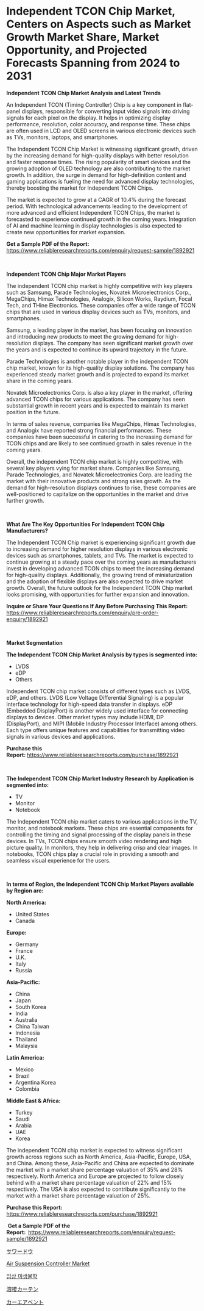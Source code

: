 <p><h1>Independent TCON Chip Market, Centers on Aspects such as Market Growth Market Share, Market Opportunity, and Projected Forecasts Spanning from 2024 to 2031</h1></p><p><strong>Independent TCON Chip Market Analysis and Latest Trends</strong></p>
<p><p>An Independent TCON (Timing Controller) Chip is a key component in flat-panel displays, responsible for converting input video signals into driving signals for each pixel on the display. It helps in optimizing display performance, resolution, color accuracy, and response time. These chips are often used in LCD and OLED screens in various electronic devices such as TVs, monitors, laptops, and smartphones.</p><p>The Independent TCON Chip Market is witnessing significant growth, driven by the increasing demand for high-quality displays with better resolution and faster response times. The rising popularity of smart devices and the growing adoption of OLED technology are also contributing to the market growth. In addition, the surge in demand for high-definition content and gaming applications is fueling the need for advanced display technologies, thereby boosting the market for Independent TCON Chips.</p><p>The market is expected to grow at a CAGR of 10.4% during the forecast period. With technological advancements leading to the development of more advanced and efficient Independent TCON Chips, the market is forecasted to experience continued growth in the coming years. Integration of AI and machine learning in display technologies is also expected to create new opportunities for market expansion.</p></p>
<p><strong>Get a Sample PDF of the Report:&nbsp;</strong> <a href="https://www.reliableresearchreports.com/enquiry/request-sample/1892921">https://www.reliableresearchreports.com/enquiry/request-sample/1892921</a></p>
<p>&nbsp;</p>
<p><strong>Independent TCON Chip Major Market Players</strong></p>
<p><p>The independent TCON chip market is highly competitive with key players such as Samsung, Parade Technologies, Novatek Microelectronics Corp., MegaChips, Himax Technologies, Analogix, Silicon Works, Raydium, Focal Tech, and THine Electronics. These companies offer a wide range of TCON chips that are used in various display devices such as TVs, monitors, and smartphones.</p><p>Samsung, a leading player in the market, has been focusing on innovation and introducing new products to meet the growing demand for high-resolution displays. The company has seen significant market growth over the years and is expected to continue its upward trajectory in the future.</p><p>Parade Technologies is another notable player in the independent TCON chip market, known for its high-quality display solutions. The company has experienced steady market growth and is projected to expand its market share in the coming years.</p><p>Novatek Microelectronics Corp. is also a key player in the market, offering advanced TCON chips for various applications. The company has seen substantial growth in recent years and is expected to maintain its market position in the future.</p><p>In terms of sales revenue, companies like MegaChips, Himax Technologies, and Analogix have reported strong financial performances. These companies have been successful in catering to the increasing demand for TCON chips and are likely to see continued growth in sales revenue in the coming years.</p><p>Overall, the independent TCON chip market is highly competitive, with several key players vying for market share. Companies like Samsung, Parade Technologies, and Novatek Microelectronics Corp. are leading the market with their innovative products and strong sales growth. As the demand for high-resolution displays continues to rise, these companies are well-positioned to capitalize on the opportunities in the market and drive further growth.</p></p>
<p>&nbsp;</p>
<p><strong>What Are The Key Opportunities For Independent TCON Chip Manufacturers?</strong></p>
<p><p>The Independent TCON Chip market is experiencing significant growth due to increasing demand for higher resolution displays in various electronic devices such as smartphones, tablets, and TVs. The market is expected to continue growing at a steady pace over the coming years as manufacturers invest in developing advanced TCON chips to meet the increasing demand for high-quality displays. Additionally, the growing trend of miniaturization and the adoption of flexible displays are also expected to drive market growth. Overall, the future outlook for the Independent TCON Chip market looks promising, with opportunities for further expansion and innovation.</p></p>
<p><strong>Inquire or Share Your Questions If Any Before Purchasing This Report:</strong> <a href="https://www.reliableresearchreports.com/enquiry/pre-order-enquiry/1892921">https://www.reliableresearchreports.com/enquiry/pre-order-enquiry/1892921</a></p>
<p>&nbsp;</p>
<p><strong>Market Segmentation</strong></p>
<p><strong>The Independent TCON Chip Market Analysis by types is segmented into:</strong></p>
<p><ul><li>LVDS</li><li>eDP</li><li>Others</li></ul></p>
<p><p>Independent TCON chip market consists of different types such as LVDS, eDP, and others. LVDS (Low Voltage Differential Signaling) is a popular interface technology for high-speed data transfer in displays. eDP (Embedded DisplayPort) is another widely used interface for connecting displays to devices. Other market types may include HDMI, DP (DisplayPort), and MIPI (Mobile Industry Processor Interface) among others. Each type offers unique features and capabilities for transmitting video signals in various devices and applications.</p></p>
<p><strong>Purchase this Report:&nbsp;</strong><a href="https://www.reliableresearchreports.com/purchase/1892921">https://www.reliableresearchreports.com/purchase/1892921</a></p>
<p>&nbsp;</p>
<p><strong>The Independent TCON Chip Market Industry Research by Application is segmented into:</strong></p>
<p><ul><li>TV</li><li>Monitor</li><li>Notebook</li></ul></p>
<p><p>The Independent TCON chip market caters to various applications in the TV, monitor, and notebook markets. These chips are essential components for controlling the timing and signal processing of the display panels in these devices. In TVs, TCON chips ensure smooth video rendering and high picture quality. In monitors, they help in delivering crisp and clear images. In notebooks, TCON chips play a crucial role in providing a smooth and seamless visual experience for the users.</p></p>
<p>&nbsp;</p>
<p><strong>In terms of Region, the Independent TCON Chip Market Players available by Region are:</strong></p>
<p>
    <p> <strong> North America: </strong>
        <ul>
            <li>United States</li>
            <li>Canada</li>
        </ul>
        </p> 
    <p> <strong> Europe: </strong>
        <ul>
            <li>Germany</li>
            <li>France</li>
            <li>U.K.</li>
            <li>Italy</li>
            <li>Russia</li>
        </ul>
        </p> 
    <p> <strong> Asia-Pacific: </strong>
        <ul>
            <li>China</li>
            <li>Japan</li>
            <li>South Korea</li>
            <li>India</li>
            <li>Australia</li>
            <li>China Taiwan</li>
            <li>Indonesia</li>
            <li>Thailand</li>
            <li>Malaysia</li>
        </ul>
        </p> 
    <p> <strong> Latin America: </strong>
        <ul>
            <li>Mexico</li>
            <li>Brazil</li>
            <li>Argentina Korea</li>
            <li>Colombia</li>
        </ul>
        </p> 
    <p> <strong> Middle East & Africa: </strong>
        <ul>
            <li>Turkey</li>
            <li>Saudi</li>
            <li>Arabia</li>
            <li>UAE</li>
            <li>Korea</li>
        </ul>
    </p>
    </p>
<p><p>The independent TCON chip market is expected to witness significant growth across regions such as North America, Asia-Pacific, Europe, USA, and China. Among these, Asia-Pacific and China are expected to dominate the market with a market share percentage valuation of 35% and 28% respectively. North America and Europe are projected to follow closely behind with a market share percentage valuation of 22% and 15% respectively. The USA is also expected to contribute significantly to the market with a market share percentage valuation of 25%.</p></p>
<p><strong>Purchase this Report: </strong><a href="https://www.reliableresearchreports.com/purchase/1892921">https://www.reliableresearchreports.com/purchase/1892921</a></p>
<p>&nbsp;<strong>Get a Sample PDF of the Report:&nbsp;&nbsp;</strong><a href="https://www.reliableresearchreports.com/enquiry/request-sample/1892921">https://www.reliableresearchreports.com/enquiry/request-sample/1892921</a></p>
<p><strong></strong></p>
<p><p><a href="https://medium.com/@stevencornish04/%E3%82%B5%E3%83%AF%E3%83%BC%E3%83%89%E3%82%A6%E3%83%95%E3%82%9A%E5%B8%82%E5%A0%B4%E3%81%AF%E5%B8%82%E5%A0%B4%E3%82%B7%E3%82%A7%E3%82%A2-%E3%82%B5%E3%82%A4%E3%82%B9%E3%82%99-%E3%81%8A%E3%82%88%E3%81%B2%E3%82%992031%E5%B9%B4%E3%81%BE%E3%81%A6%E3%82%99%E3%81%AE%E4%BA%88%E6%B8%AC%E3%81%AB%E7%84%A6%E7%82%B9%E3%82%92%E5%BD%93%E3%81%A6%E3%81%A6%E3%81%84%E3%81%BE%E3%81%99-e4dc6a0ceb68">サワードウ</a></p><p><a href="https://issuu.com/reportprime-2/docs/air-suspension-controller-market-size-2030.pptx">Air Suspension Controller Market</a></p><p><a href="https://github.com/darrellockm3ytan895656/Market-Research-Report-List-1/blob/main/185090812918.md">임상 미생물학</a></p><p><a href="https://github.com/ReganWisoky2023/Market-Research-Report-List-1/blob/main/854264513918.md">溶接カーテン</a></p><p><a href="https://github.com/cbigkbh02719/Market-Research-Report-List-1/blob/main/229681513917.md">カーエアベント</a></p></p>